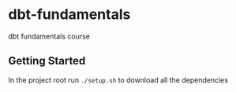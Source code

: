 # dbt-fundamentals
dbt fundamentals course

## Getting Started
In the project root run `./setup.sh` to download all the dependencies